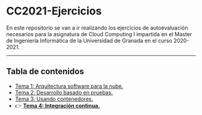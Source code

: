 # CC2021-Ejercicios
En este repositorio se van a ir realizando los ejercicios de autoevaluación necesarios para la asignatura de Cloud Computing I impartida en el Master de Ingeniería Informática de la Universidad de Granada en el curso 2020-2021.

---

## Tabla de contenidos

* [Tema 1: Arquitectura software para la nube.](Ejercicios/Tema1.md)
* [Tema 2: Desarrollo basado en pruebas.](Ejercicios/Tema2.md) 
* [Tema 3: Usando contenedores.](Ejercicios/Tema3.md)
* :point_right: **[Tema 4: Integración continua.](Ejercicios/Tema4.md)** 
<!--* [Tema 4: Usando contenedores]() -->
<!--* [Tema 5: Gestión de configuraciones]() -->
<!--* [Tema 6: Creación de infraestructuras virtuales reproducibles]() -->
<!--* [Tema 7: Orquestación de máquinas virtuales]() -->